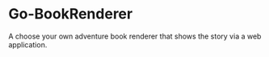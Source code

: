 # Go-BookRenderer
A choose your own adventure book renderer that shows the story via a web application.
